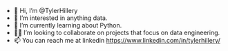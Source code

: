 - 👋 Hi, I’m @TylerHillery
- 👀 I’m interested in anything data.
- 🌱 I’m currently learning about Python.
- 🤝🏻 I’m looking to collaborate on projects that focus on data engineering. 
- 📫 You can reach me at linkedin https://www.linkedin.com/in/tylerhillery/

<!---
TylerHillery/TylerHillery is a ✨ special ✨ repository because its `README.md` (this file) appears on your GitHub profile.
You can click the Preview link to take a look at your changes.
--->
